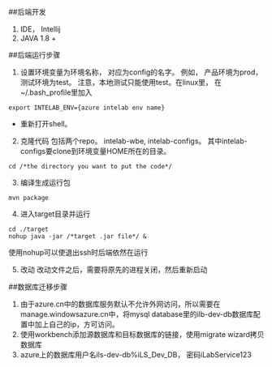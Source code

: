 ##后端开发
1. IDE， Intellij
2. JAVA  1.8 +

##后端运行步骤

1. 设置环境变量为环境名称， 对应为config的名字。 例如， 产品环境为prod， 测试环境为test。 注意，本地测试只能使用test。在linux里， 在~/.bash_profile里加入

  ```
  export INTELAB_ENV={azure intelab env name}
  ```

 * 重新打开shell。


2. 克隆代码 包括两个repo。 intelab-wbe, intelab-configs。 其中intelab-configs要clone到环境变量HOME所在的目录。
  
  ```
  cd /*the directory you want to put the code*/
  ```

3. 编译生成运行包
  
  ```
  mvn package
  ```

4. 进入target目录并运行
  
  ```
  cd ./target
  nohup java -jar /*target .jar file*/ &
  ```
  
  使用nohup可以使退出ssh时后端依然在运行

5. 改动
  改动文件之后，需要将原先的进程关闭，然后重新启动

##数据库迁移步骤
1. 由于azure.cn中的数据库服务默认不允许外网访问，所以需要在manage.windowsazure.cn中，将mysql database里的ilb-dev-db数据库配置中加上自己的ip，方可访问。
2. 使用workbench添加源数据库和目标数据库的链接，使用migrate wizard拷贝数据库
3. azure上的数据库用户名ils-dev-db%iLS_Dev_DB， 密码iLabService123
